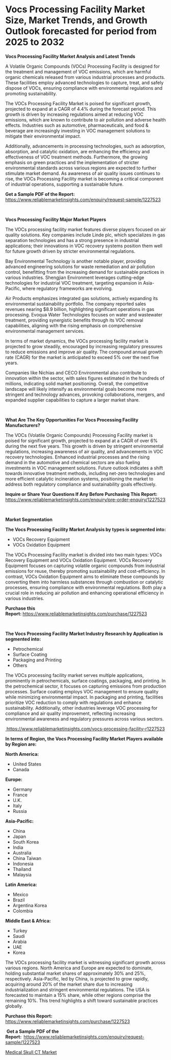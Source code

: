 <p><h1>Vocs Processing Facility Market Size, Market Trends, and Growth Outlook forecasted for period from 2025 to 2032</h1></p><p><strong>Vocs Processing Facility Market Analysis and Latest Trends</strong></p>
<p><p>A Volatile Organic Compounds (VOCs) Processing Facility is designed for the treatment and management of VOC emissions, which are harmful organic chemicals released from various industrial processes and products. These facilities employ advanced technologies to capture, treat, and safely dispose of VOCs, ensuring compliance with environmental regulations and promoting sustainability.</p><p>The VOCs Processing Facility Market is poised for significant growth, projected to expand at a CAGR of 4.4% during the forecast period. This growth is driven by increasing regulations aimed at reducing VOC emissions, which are known to contribute to air pollution and adverse health effects. Industries such as automotive, pharmaceuticals, and food & beverage are increasingly investing in VOC management solutions to mitigate their environmental impact. </p><p>Additionally, advancements in processing technologies, such as adsorption, absorption, and catalytic oxidation, are enhancing the efficiency and effectiveness of VOC treatment methods. Furthermore, the growing emphasis on green practices and the implementation of stricter environmental standards across various regions are expected to further stimulate market demand. As awareness of air quality issues continues to rise, the VOCs Processing Facility market is becoming a critical component of industrial operations, supporting a sustainable future.</p></p>
<p><strong>Get a Sample PDF of the Report:&nbsp;</strong> <a href="https://www.reliablemarketinsights.com/enquiry/request-sample/1227523?utm_campaign=3085&utm_medium=2&utm_source=Github&utm_content=ia&utm_term=26032025&utm_id=vocs-processing-facility">https://www.reliablemarketinsights.com/enquiry/request-sample/1227523</a></p>
<p>&nbsp;</p>
<p><strong>Vocs Processing Facility Major Market Players</strong></p>
<p><p>The VOCs processing facility market features diverse players focused on air quality solutions. Key companies include Linde plc, which specializes in gas separation technologies and has a strong presence in industrial applications; their innovations in VOC recovery systems position them well for future growth driven by stricter environmental regulations. </p><p>Bay Environmental Technology is another notable player, providing advanced engineering solutions for waste remediation and air pollution control, benefitting from the increasing demand for sustainable practices in various industries. Shengjian Environment leverages cutting-edge technologies for industrial VOC treatment, targeting expansion in Asia-Pacific, where regulatory frameworks are evolving.</p><p>Air Products emphasizes integrated gas solutions, actively expanding its environmental sustainability portfolio. The company reported sales revenues nearing $8.9 billion, highlighting significant operations in gas processing. Evoqua Water Technologies focuses on water and wastewater treatment, providing synergistic benefits through its VOC removal capabilities, aligning with the rising emphasis on comprehensive environmental management services.</p><p>In terms of market dynamics, the VOCs processing facility market is projected to grow steadily, encouraged by increasing regulatory pressures to reduce emissions and improve air quality. The compound annual growth rate (CAGR) for the market is anticipated to exceed 5% over the next five years. </p><p>Companies like Nichias and CECO Environmental also contribute to innovation within the sector, with sales figures estimated in the hundreds of millions, indicating solid market positioning. Overall, the competitive landscape will likely intensify as environmental goals become more stringent and technology advances, provoking collaborations, mergers, and expanded supplier capabilities to capture a larger market share.</p></p>
<p>&nbsp;</p>
<p><strong>What Are The Key Opportunities For Vocs Processing Facility Manufacturers?</strong></p>
<p><p>The VOCs (Volatile Organic Compounds) Processing Facility market is poised for significant growth, projected to expand at a CAGR of over 6% during the next five years. This growth is driven by stringent environmental regulations, increasing awareness of air quality, and advancements in VOC recovery technologies. Enhanced industrial processes and the rising demand in the automotive and chemical sectors are also fueling investments in VOC management solutions. Future outlook indicates a shift towards innovative treatment methods, including net-zero technologies and more efficient catalytic incineration systems, positioning the market to address both regulatory compliance and sustainability goals effectively.</p></p>
<p><strong>Inquire or Share Your Questions If Any Before Purchasing This Report:</strong> <a href="https://www.reliablemarketinsights.com/enquiry/pre-order-enquiry/1227523?utm_campaign=3085&utm_medium=2&utm_source=Github&utm_content=ia&utm_term=26032025&utm_id=vocs-processing-facility">https://www.reliablemarketinsights.com/enquiry/pre-order-enquiry/1227523</a></p>
<p>&nbsp;</p>
<p><strong>Market Segmentation</strong></p>
<p><strong>The Vocs Processing Facility Market Analysis by types is segmented into:</strong></p>
<p><ul><li>VOCs Recovery Equipment</li><li>VOCs Oxidation Equipment</li></ul></p>
<p><p>The VOCs Processing Facility market is divided into two main types: VOCs Recovery Equipment and VOCs Oxidation Equipment. VOCs Recovery Equipment focuses on capturing volatile organic compounds from industrial emissions for reuse, thereby promoting sustainability and cost-efficiency. In contrast, VOCs Oxidation Equipment aims to eliminate these compounds by converting them into harmless substances through combustion or catalytic processes, ensuring compliance with environmental regulations. Both play a crucial role in reducing air pollution and enhancing operational efficiency in various industries.</p></p>
<p><strong>Purchase this Report:&nbsp;</strong><a href="https://www.reliablemarketinsights.com/purchase/1227523?utm_campaign=3085&utm_medium=2&utm_source=Github&utm_content=ia&utm_term=26032025&utm_id=vocs-processing-facility">https://www.reliablemarketinsights.com/purchase/1227523</a></p>
<p>&nbsp;</p>
<p><strong>The Vocs Processing Facility Market Industry Research by Application is segmented into:</strong></p>
<p><ul><li>Petrochemical</li><li>Surface Coating</li><li>Packaging and Printing</li><li>Others</li></ul></p>
<p><p>The VOCs processing facility market serves multiple applications, prominently in petrochemicals, surface coatings, packaging, and printing. In the petrochemical sector, it focuses on capturing emissions from production processes. Surface coating employs VOC management to ensure quality while minimizing environmental impact. In packaging and printing, facilities prioritize VOC reduction to comply with regulations and enhance sustainability. Additionally, other industries leverage VOC processing for compliance and air quality improvement, reflecting increasing environmental awareness and regulatory pressures across various sectors.</p></p>
<p><a href="https://www.reliablemarketinsights.com/vocs-processing-facility-r1227523?utm_campaign=3085&utm_medium=2&utm_source=Github&utm_content=ia&utm_term=26032025&utm_id=vocs-processing-facility">&nbsp;https://www.reliablemarketinsights.com/vocs-processing-facility-r1227523</a></p>
<p><strong>In terms of Region, the Vocs Processing Facility Market Players available by Region are:</strong></p>
<p>
    <p> <strong> North America: </strong>
        <ul>
            <li>United States</li>
            <li>Canada</li>
        </ul>
        </p> 
    <p> <strong> Europe: </strong>
        <ul>
            <li>Germany</li>
            <li>France</li>
            <li>U.K.</li>
            <li>Italy</li>
            <li>Russia</li>
        </ul>
        </p> 
    <p> <strong> Asia-Pacific: </strong>
        <ul>
            <li>China</li>
            <li>Japan</li>
            <li>South Korea</li>
            <li>India</li>
            <li>Australia</li>
            <li>China Taiwan</li>
            <li>Indonesia</li>
            <li>Thailand</li>
            <li>Malaysia</li>
        </ul>
        </p> 
    <p> <strong> Latin America: </strong>
        <ul>
            <li>Mexico</li>
            <li>Brazil</li>
            <li>Argentina Korea</li>
            <li>Colombia</li>
        </ul>
        </p> 
    <p> <strong> Middle East & Africa: </strong>
        <ul>
            <li>Turkey</li>
            <li>Saudi</li>
            <li>Arabia</li>
            <li>UAE</li>
            <li>Korea</li>
        </ul>
    </p>
    </p>
<p><p>The VOCs processing facility market is witnessing significant growth across various regions. North America and Europe are expected to dominate, holding substantial market shares of approximately 30% and 25%, respectively. Asia-Pacific, led by China, is projected to grow rapidly, acquiring around 20% of the market share due to increasing industrialization and stringent environmental regulations. The USA is forecasted to maintain a 15% share, while other regions comprise the remaining 10%. This trend highlights a shift toward sustainable practices globally.</p></p>
<p><strong>Purchase this Report: </strong><a href="https://www.reliablemarketinsights.com/purchase/1227523?utm_campaign=3085&utm_medium=2&utm_source=Github&utm_content=ia&utm_term=26032025&utm_id=vocs-processing-facility">https://www.reliablemarketinsights.com/purchase/1227523</a></p>
<p>&nbsp;<strong>Get a Sample PDF of the Report:&nbsp;&nbsp;</strong><a href="https://www.reliablemarketinsights.com/enquiry/request-sample/1227523?utm_campaign=3085&utm_medium=2&utm_source=Github&utm_content=ia&utm_term=26032025&utm_id=vocs-processing-facility">https://www.reliablemarketinsights.com/enquiry/request-sample/1227523</a></p>
<p><strong></strong></p>
<p><p><a href="https://github.com/kaloyhboosh/Market-Research-Report-List-1/blob/main/medical-skull-ct-market.md?utm_campaign=3085&utm_medium=2&utm_source=Github&utm_content=ia&utm_term=26032025&utm_id=vocs-processing-facility">Medical Skull CT Market</a></p></p>